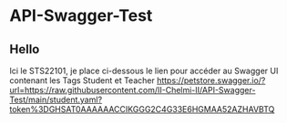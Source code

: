# API-Swagger-Test

## Hello
Ici le STS22101, je place ci-dessous le lien pour accéder au Swagger UI contenant les Tags Student et Teacher
https://petstore.swagger.io/?url=https://raw.githubusercontent.com/II-Chelmi-II/API-Swagger-Test/main/student.yaml?token%3DGHSAT0AAAAAACCIKGGG2C4G33E6HGMAA52AZHAVBTQ

